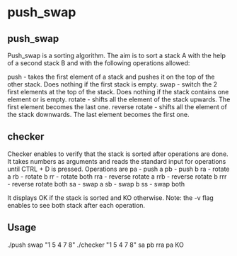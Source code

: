 # push_swap

## push_swap

Push_swap is a sorting algorithm. The aim is to sort a stack A with the help of a second stack B and with the following
operations allowed:

push - takes the first element of a stack and pushes it on the top of the other stack. Does nothing if the first stack is empty.
swap - switch the 2 first elements at the top of the stack. Does nothing if the stack contains one element or is empty.
rotate - shifts all the element of the stack upwards. The first element becomes the last one.
reverse rotate - shifts all the element of the stack downwards. The last element becomes the first one.


## checker
Checker enables to verify that the stack is sorted after operations are done. It takes numbers as arguments and reads the standard input for operations until CTRL + D is pressed. Operations are
pa - push a
pb - push b
ra - rotate a
rb - rotate b
rr - rotate both
rra - reverse rotate a
rrb - reverse rotate b
rrr - reverse rotate both
sa - swap a
sb - swap b
ss - swap both

It displays OK if the stack is sorted and KO otherwise.
Note: the -v flag enables to see both stack after each operation.

## Usage

./push swap "1 5 4 7 8"
./checker "1 5 4 7 8"
sa
pb
rra
pa
KO
